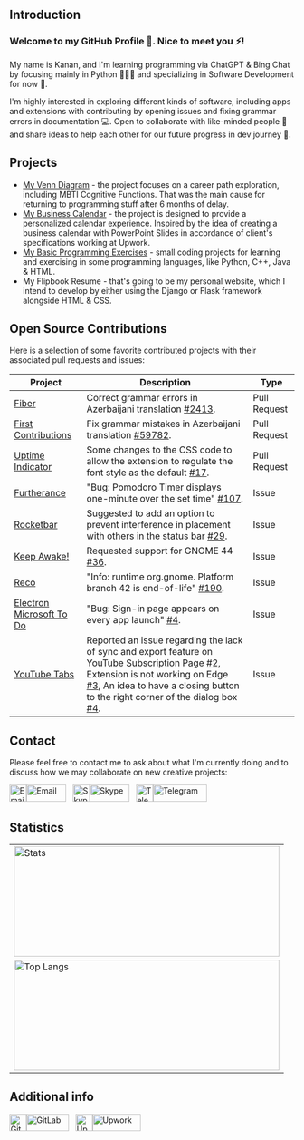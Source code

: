 ## Introduction
### Welcome to my GitHub Profile 🙂. Nice to meet you ⚡! 

My name is Kanan, and I'm learning programming via ChatGPT & Bing Chat by focusing mainly in Python 👨🏻‍💻 and specializing in Software Development for now 🔭.

I'm highly interested in exploring different kinds of software, including apps and extensions with contributing by opening issues and fixing grammar errors in documentation 💻. Open to collaborate with like-minded people 👯 and share ideas to help each other for our future progress in dev journey 🌱.

## Projects
- [My Venn Diagram](https://github.com/kanansnote/My-Venn-Diagram) - the project focuses on a career path exploration, including MBTI Cognitive Functions. That was the main cause for returning to programming stuff after 6 months of delay. 
- [My Business Calendar](https://github.com/kanansnote/My-Business-Calendar) - the project is designed to provide a personalized calendar experience. Inspired by the idea of creating a business calendar with PowerPoint Slides in accordance of client's specifications working at Upwork.
- [My Basic Programming Exercises](https://github.com/kanansnote/Basic-Programming-Exercises) - small coding projects for learning and exercising in some programming languages, like Python, C++, Java & HTML.
- My Flipbook Resume - that's going to be my personal website, which I intend to develop by either using the Django or Flask framework alongside HTML & CSS.

## Open Source Contributions

Here is a selection of some favorite contributed projects with their associated pull requests and issues:

| Project             | Description                                                                                  | Type          |
|---------------------|----------------------------------------------------------------------------------------------|---------------|
| [Fiber](https://github.com/gofiber/fiber)               | Correct grammar errors in Azerbaijani translation [#2413](https://github.com/gofiber/fiber/pull/2413). | Pull Request  |
| [First Contributions](https://github.com/firstcontributions/first-contributions) | Fix grammar mistakes in Azerbaijani translation [#59782](https://github.com/firstcontributions/first-contributions/pull/59782).                                              | Pull Request  |                               |
| [Uptime Indicator](https://github.com/Gniourf/Uptime-Indicator)    | Some changes to the CSS code to allow the extension to regulate the font style as the default [#17](https://github.com/Gniourf/Uptime-Indicator/pull/17). | Pull Request  |                                                    |
| [Furtherance](https://github.com/lakoliu/Furtherance)         | "Bug: Pomodoro Timer displays one-minute over the set time" [#107](https://github.com/lakoliu/Furtherance/issues/107).                                 | Issue         |                                                     |
| [Rocketbar](https://github.com/linux-is-awesome/gnome_extension_rocketbar)           | Suggested to add an option to prevent interference in placement with others in the status bar [#29](https://github.com/linux-is-awesome/gnome_extension_rocketbar/issues/29). | Issue         |                              |
| [Keep Awake!](https://github.com/jenspfahl/KeepAwake)         | Requested support for GNOME 44 [#36](https://github.com/jenspfahl/KeepAwake/issues/36).                                                              | Issue         |                                                        |
| [Reco](https://github.com/ryonakano/reco)                | "Info: runtime org.gnome. Platform branch 42 is end-of-life" [#190](https://github.com/ryonakano/reco/issues/190).                                | Issue         |                                                           |
| [Electron Microsoft To Do](https://github.com/patrick330602/electron-microsoft-todo) | "Bug: Sign-in page appears on every app launch" [#4](https://github.com/patrick330602/electron-microsoft-todo/issues/4).                                           | Issue         |                                      |
| [YouTube Tabs](https://github.com/Gmanicus/Youtube-Tabs)        | Reported an issue regarding the lack of sync and export feature on YouTube Subscription Page [#2](https://github.com/Gmanicus/Youtube-Tabs/issues/2), Extension is not working on Edge [#3](https://github.com/Gmanicus/Youtube-Tabs/issues/3), An idea to have a closing button to the right corner of the dialog box [#4](https://github.com/Gmanicus/Youtube-Tabs/issues/4). | Issue        |

## Contact
Please feel free to contact me to ask about what I'm currently doing and to discuss how we may collaborate on new creative projects:

<div>
<a href="mailto:kanansnote@gmail.com">
  <img src="https://camo.githubusercontent.com/0f3aa1f457bb92fbd2411761262ce1fb0f766ed74a4f4289bfc4a0b6024335d6/68747470733a2f2f6564656e742e6769746875622e696f2f537570657254696e7949636f6e732f696d616765732f7376672f656d61696c2e737667" alt="Email" width="30" height="30" /><img src="https://img.shields.io/badge/Email-008080?style=for-the-badge" alt="Email" width="70" height="30"></a> 
  &nbsp;
<a href="https://join.skype.com/invite/F3ix8zp5tSBy">
  <img src="https://camo.githubusercontent.com/738abde95a3c033b2fbe7a56d2e9242fbdad99124b331d9739d1ad25f379e522/68747470733a2f2f6564656e742e6769746875622e696f2f537570657254696e7949636f6e732f696d616765732f7376672f736b7970652e737667" alt="Skype" width="30" height="30" /><img src="https://img.shields.io/badge/Skype-0078d7?style=for-the-badge" alt="Skype" width="70" height="30"></a> 
  &nbsp;
<a href="https://t.me/kanansnote">
  <img src="https://camo.githubusercontent.com/f4b401dd7cd9b7840fd31acafd49e151a80e4c9600bf219934461b96dd98e013/68747470733a2f2f6564656e742e6769746875622e696f2f537570657254696e7949636f6e732f696d616765732f7376672f74656c656772616d2e737667" alt="Telegram" width="30" height="30" /><img src="https://img.shields.io/badge/Telegram-37aee2?style=for-the-badge" alt="Telegram" width="95" height="30"></a>
</div>

## Statistics
<div>
  <table>
    <tr>
      <td><img src="https://github-readme-stats.vercel.app/api/?username=kanansnote&show_icons=true&theme=dark&rank_icon=github" alt="Stats" width="469" height="195"></td>
    </tr>
    <tr>
      <td><img src="https://github-readme-stats.vercel.app/api/top-langs/?username=kanansnote&theme=dark&layout=compact" alt="Top Langs" width="469" height="195"></td>
    </tr>
  </table>
</div>

## Additional info
<div>
<a href="https://gitlab.com/kanansnote">
  <img src="https://camo.githubusercontent.com/92155145d11c0c16b6d804cf10407c691d134283ced40c36ceecfb885b8b655c/68747470733a2f2f6564656e742e6769746875622e696f2f537570657254696e7949636f6e732f696d616765732f7376672f6769746c61622e737667" alt="GitLab" width="30" height="30" /><img src="https://img.shields.io/badge/GitLab-ffffff?style=for-the-badge" alt="GitLab" width="75" height="30"></a>
  &nbsp;
<a href="https://www.upwork.com/freelancers/~01436abedec5f3ec3c">
  <img src="https://camo.githubusercontent.com/af4a1159b9b8cc303de5ab4832ba40ed21153795a25d61dfdb633567281e8550/68747470733a2f2f6564656e742e6769746875622e696f2f537570657254696e7949636f6e732f696d616765732f7376672f7570776f726b2e737667" alt="Upwork" width="30" height="30" /><img src="https://img.shields.io/badge/Upwork-6fda44?style=for-the-badge" alt="Upwork" width="85" height="30"></a>
</div>
